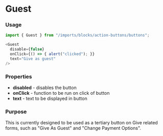 # Guest

### Usage

```js
import { Guest } from "/imports/blocks/action-buttons/buttons";

<Guest
  disable={false}
  onClick={() => { alert("clicked"); }}
  text="Give as guest"
/>
```

### Properties

* **disabled** - disables the button
* **onClick** - function to be run on click of button
* **text** - text to be displayed in button

### Purpose

This is currently designed to be used as a tertiary button on Give related forms, such as "Give As Guest" and "Change Payment Options".
